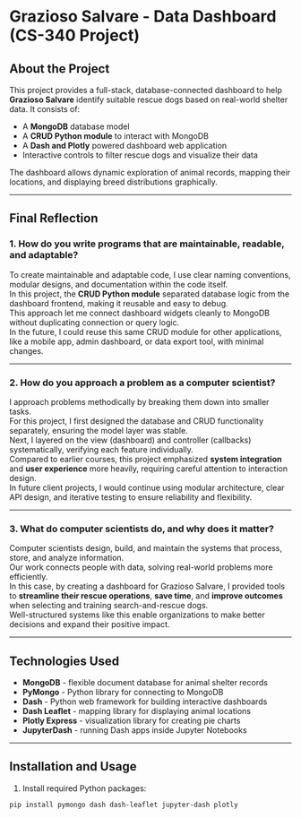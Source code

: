 # Grazioso Salvare - Data Dashboard (CS-340 Project)

## About the Project

This project provides a full-stack, database-connected dashboard to help **Grazioso Salvare** identify suitable rescue dogs based on real-world shelter data. It consists of:
- A **MongoDB** database model
- A **CRUD Python module** to interact with MongoDB
- A **Dash and Plotly** powered dashboard web application
- Interactive controls to filter rescue dogs and visualize their data

The dashboard allows dynamic exploration of animal records, mapping their locations, and displaying breed distributions graphically.

---

## Final Reflection

### 1. How do you write programs that are maintainable, readable, and adaptable?

To create maintainable and adaptable code, I use clear naming conventions, modular designs, and documentation within the code itself.  
In this project, the **CRUD Python module** separated database logic from the dashboard frontend, making it reusable and easy to debug.  
This approach let me connect dashboard widgets cleanly to MongoDB without duplicating connection or query logic.  
In the future, I could reuse this same CRUD module for other applications, like a mobile app, admin dashboard, or data export tool, with minimal changes.

---

### 2. How do you approach a problem as a computer scientist?

I approach problems methodically by breaking them down into smaller tasks.  
For this project, I first designed the database and CRUD functionality separately, ensuring the model layer was stable.  
Next, I layered on the view (dashboard) and controller (callbacks) systematically, verifying each feature individually.  
Compared to earlier courses, this project emphasized **system integration** and **user experience** more heavily, requiring careful attention to interaction design.  
In future client projects, I would continue using modular architecture, clear API design, and iterative testing to ensure reliability and flexibility.

---

### 3. What do computer scientists do, and why does it matter?

Computer scientists design, build, and maintain the systems that process, store, and analyze information.  
Our work connects people with data, solving real-world problems more efficiently.  
In this case, by creating a dashboard for Grazioso Salvare, I provided tools to **streamline their rescue operations**, **save time**, and **improve outcomes** when selecting and training search-and-rescue dogs.  
Well-structured systems like this enable organizations to make better decisions and expand their positive impact.

---

## Technologies Used

- **MongoDB** - flexible document database for animal shelter records
- **PyMongo** - Python library for connecting to MongoDB
- **Dash** - Python web framework for building interactive dashboards
- **Dash Leaflet** - mapping library for displaying animal locations
- **Plotly Express** - visualization library for creating pie charts
- **JupyterDash** - running Dash apps inside Jupyter Notebooks

---

## Installation and Usage

1. Install required Python packages:

```bash
pip install pymongo dash dash-leaflet jupyter-dash plotly
